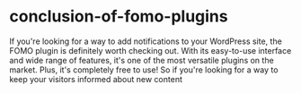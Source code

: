 # conclusion-of-fomo-plugins
If you're looking for a way to add notifications to your WordPress site, the FOMO plugin is definitely worth checking out. With its easy-to-use interface and wide range of features, it's one of the most versatile plugins on the market. Plus, it's completely free to use! So if you're looking for a way to keep your visitors informed about new content
